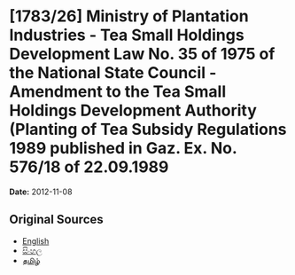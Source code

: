 # [1783/26] Ministry of Plantation Industries - Tea Small Holdings Development Law No. 35 of 1975 of the National State Council - Amendment to the Tea Small Holdings Development Authority (Planting of Tea Subsidy Regulations 1989 published in Gaz. Ex. No. 576/18 of 22.09.1989

**Date:** 2012-11-08

## Original Sources

- [English](https://documents.gov.lk/view/extra-gazettes/2012/11/1783-26_E.pdf)
- [සිංහල](https://documents.gov.lk/view/extra-gazettes/2012/11/1783-26_S.pdf)
- [தமிழ்](https://documents.gov.lk/view/extra-gazettes/2012/11/1783-26_T.pdf)
